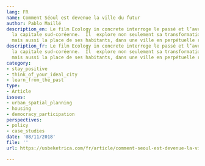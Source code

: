 ```yaml
---
lang: FR
name: Comment Séoul est devenue la ville du futur
author: Pablo Maillé
description_en: Le film Ecology in concrete interroge le passé et l’avenir de Séoul,
  la capitale sud-coréenne.  Il  explore non seulement sa transformation urbaine fulgurante,
  mais aussi la place de ses habitants, dans une ville en perpétuelle reconstruction
description_fr: Le film Ecology in concrete interroge le passé et l’avenir de Séoul,
  la capitale sud-coréenne.  Il  explore non seulement sa transformation urbaine fulgurante,
  mais aussi la place de ses habitants, dans une ville en perpétuelle reconstruction
category:
- stay_positive
- think_of_your_ideal_city
- learn_from_the_past
type:
- Article
issues:
- urban_spatial_planning
- housing
- democracy_participation
perspectives:
- policy
- case_studies
date: '08/11/2018'
file: ''
url: https://usbeketrica.com/fr/article/comment-seoul-est-devenue-la-ville-du-futur

---
```

